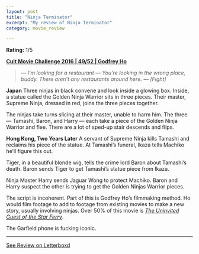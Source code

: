 ```yaml
---
layout: post
title: "Ninja Terminator"
excerpt: "My review of Ninja Terminator"
category: movie_review

---
```


**Rating:** 1/5

<b><a href="https://boxd.it/q7ygw/detail" rel="nofollow">Cult Movie Challenge 2016 | 49/52 | Godfrey Ho</a></b>

<blockquote><i>— I’m looking for a restaurant
— You’re looking in the wrong place, buddy. There aren’t any restaurants around here.
— [Fight]</i></blockquote><b>Japan</b>
Three ninjas in black convene and look inside a glowing box. Inside, a statue called the Golden Ninja Warrior sits in three pieces. Their master, Supreme Ninja, dressed in red, joins the three pieces together.

The ninjas take turns slicing at their master, unable to harm him. The three — Tamashi, Baron, and Harry — each take a piece of the Golden Ninja Warrior and flee. There are a lot of sped-up stair descends and flips.

<b>Hong Kong, Two Years Later</b>
A servant of Supreme Ninja kills Tamashi and reclaims his piece of the statue. At Tamashi’s funeral, Ikaza tells Machiko he’ll figure this out.

Tiger, in a beautiful blonde wig, tells the crime lord Baron about Tamashi’s death. Baron sends Tiger to get Tamashi’s statue piece from Ikaza.

Ninja Master Harry sends Jaguar Wong to protect Machiko. Baron and Harry suspect the other is trying to get the Golden Ninjas Warrior pieces.

The script is incoherent. Part of this is Godfrey Ho’s filmmaking method. Ho would film footage to add to footage from existing movies to make a new story, usually involving ninjas. Over 50% of this movie is <i><a href="https://boxd.it/a3Le" rel="nofollow">The Uninvited Guest of the Star Ferry</a></i>.

The Garfield phone is fucking iconic.

<hr>

[See Review on Letterboxd](https://boxd.it/6iqodl)
